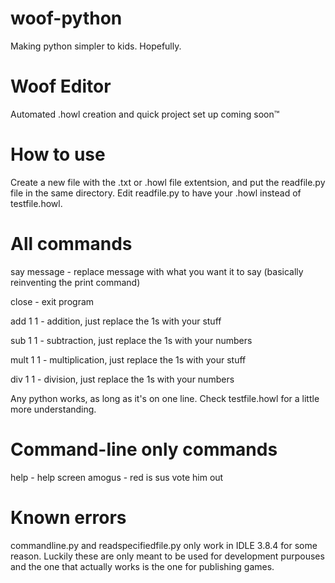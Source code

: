 # woof-python
Making python simpler to kids. Hopefully.

# Woof Editor
Automated .howl creation and quick project set up coming soon™

# How to use
Create a new file with the .txt or .howl file extentsion, and put the readfile.py file in the same directory. Edit readfile.py to have your .howl instead of testfile.howl.

# All commands
say message - replace message with what you want it to say (basically reinventing the print command)

close - exit program

add 1 1 - addition, just replace the 1s with your stuff

sub 1 1 - subtraction, just replace the 1s with your numbers

mult 1 1 - multiplication, just replace the 1s with your stuff

div 1 1 - division, just replace the 1s with your numbers

Any python works, as long as it's on one line. Check testfile.howl for a little more understanding.
# Command-line only commands
help - help screen
amogus - red is sus vote him out
# Known errors
commandline.py and readspecifiedfile.py only work in IDLE 3.8.4 for some reason. Luckily these are only meant to be used for development purpouses and the one that actually works is the one for publishing games.
